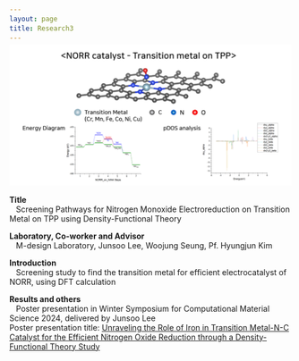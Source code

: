 ```yaml
---
layout: page
title: Research3
---
```


<p align="center" style="max-width:100%; height:auto; margin-top:-10px;">
    <img src="/images/R3_full.png" style="max-width:100%; height:auto;" />
</p>

<p style="clear:left;">
  <strong>Title</strong><br>
  &nbsp;&nbsp;&nbsp;Screening Pathways for Nitrogen Monoxide Electroreduction on Transition Metal on TPP using Density-Functional Theory<br>
    
  <strong>Laboratory, Co-worker and Advisor</strong><br>
  &nbsp;&nbsp;&nbsp;M-design Laboratory, Junsoo Lee, Woojung Seung, Pf. Hyungjun Kim<br>

  <strong>Introduction</strong><br>
  &nbsp;&nbsp;&nbsp;Screening study to find the transition metal for efficient electrocatalyst of NORR, using DFT calculation<br>

  <strong>Results and others</strong><br>
  &nbsp;&nbsp;&nbsp;Poster presentation in Winter Symposium for Computational Material Science 2024, delivered by Junsoo Lee<br>
  Poster presentation title: <a href="/files/Minjae_Kwen_Abstract_ISTCP.pdf">Unraveling the Role of Iron in Transition Metal-N-C Catalyst for the Efficient  Nitrogen Oxide Reduction through a Density-Functional Theory Study</a>
  <br>

</p>
